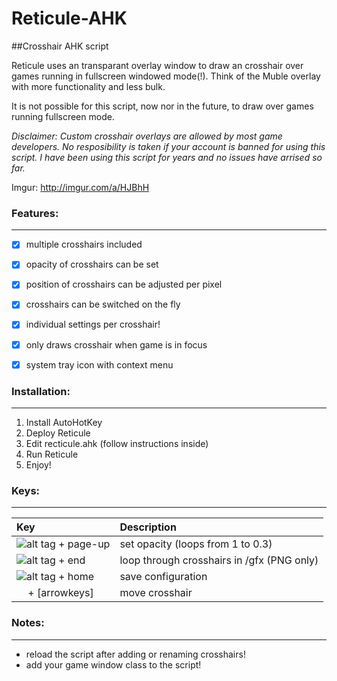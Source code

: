 # Reticule-AHK
##Crosshair AHK script

Reticule uses an transparant overlay window to draw an crosshair over games running in fullscreen windowed mode(!). Think of the Muble overlay with more functionality and less bulk.

It is not possible for this script, now nor in the future, to draw over games running fullscreen mode.

*Disclaimer: Custom crosshair overlays are allowed by most game developers. No resposibility is taken if your account is banned for using this script. I have been using this script for years and no issues have arrised so far.*

Imgur: http://imgur.com/a/HJBhH

### Features:
---------
- [x] multiple crosshairs included
- [x] opacity of crosshairs can be set
- [x] position of crosshairs can be adjusted per pixel
- [x] crosshairs can be switched on the fly
- [x] individual settings per crosshair!
- [x] only draws crosshair when game is in focus
- [x] system tray icon with context menu


### Installation:
-------------
1. Install AutoHotKey
2. Deploy Reticule
3. Edit recticule.ahk (follow instructions inside)
4. Run Reticule
5. Enjoy!


### Keys:
-----

| Key | Description |
| :--- | :--- |
| ![alt tag](http://i.imgur.com/jDaD7Mc.png) + page-up | set opacity (loops from 1 to 0.3) |
| ![alt tag](http://i.imgur.com/jDaD7Mc.png) + end | loop through crosshairs in /gfx (PNG only) |
| ![alt tag](http://i.imgur.com/jDaD7Mc.png) + home | save configuration |
| <img src="http://i.imgur.com/jDaD7Mc.png" width="14"/> + [arrowkeys] | move crosshair |

### Notes:
------
- reload the script after adding or renaming crosshairs!
- add your game window class to the script!


